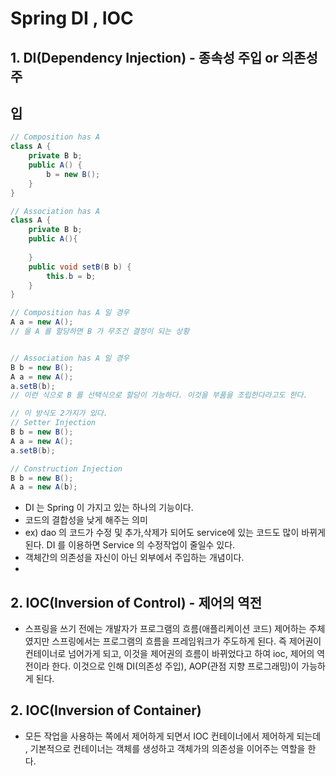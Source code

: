 # Spring DI , IOC

## 1. DI(Dependency Injection)  - 종속성 주입 or 의존성 주

## 입

```java
// Composition has A
class A {
    private B b;
    public A() {
        b = new B();
    }
}

// Association has A
class A {
	private B b;
	public A(){
	
	}
	public void setB(B b) {
		this.b = b;
	}
}
```

```java
// Composition has A 일 경우
A a = new A();
// 을 A 를 할당하면 B 가 무조건 결정이 되는 상황


// Association has A 일 경우
B b = new B();
A a = new A();
a.setB(b);
// 이런 식으로 B 를 선택식으로 할당이 가능하다. 이것을 부품을 조립한다라고도 한다.

// 이 방식도 2가지가 있다.
// Setter Injection
B b = new B();
A a = new A();
a.setB(b);

// Construction Injection
B b = new B();
A a = new A(b);
```

- DI 는 Spring 이 가지고 있는 하나의 기능이다.
- 코드의 결합성을 낮게 해주는 의미
- ex) dao 의 코드가 수정 및 추가,삭제가 되어도 service에 있는 코드도 많이 바뀌게 된다.
  DI 를 이용하면 Service 의 수정작업이 줄일수 있다.
- 객체간의 의존성을 자신이 아닌 외부에서 주입하는 개념이다.
- 

## 2. IOC(Inversion of Control) - 제어의 역전

- 스프링을 쓰기 전에는 개발자가 프로그램의 흐름(애플리케이션 코드) 제어하는 주체였지만 스프링에서는 프로그램의 흐름을 프레임워크가 주도하게 된다. 즉 제어권이 컨테이너로 넘어가게 되고, 이것을 제어권의 흐름이 바뀌었다고 하여 ioc, 제어의 역전이라 한다. 이것으로 인해 DI(의존성 주입), AOP(관점 지향 프로그래밍)이 가능하게 된다.

## 2. IOC(Inversion of Container) 

- 모든 작업을 사용하는 쪽에서 제어하게 되면서 IOC 컨테이너에서 제어하게 되는데 , 기본적으로 컨테이너는 객체를 생성하고 객체가의 의존성을 이어주는 역할을 한다.



